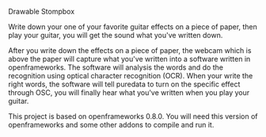Drawable Stompbox 

Write down your one of your favorite guitar effects on a piece of paper, then play your guitar, you will get the sound what you've written down.

After you write down the effects on a piece of paper, the webcam which is above the paper will capture what you've written into a software written in openframeworks. The software will analysis the words and do the recognition using optical character recognition (OCR). When your write the right words, the software will tell puredata to turn on the specific effect through OSC, you will finally hear what you've written when you play your guitar.

This project is based on openframeworks 0.8.0. You will need this version of openframeworks and some other addons to compile and run it.